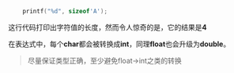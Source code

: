 ```C
    printf("%d", sizeof'A');
```

这行代码打印出字符值的长度，然而令人惊奇的是，它的结果是**4**

在表达式中，每个**char**都会被转换成**int**，同理**float**也会升级为**double**。

> 尽量保证类型正确，至少避免float->int之类的转换